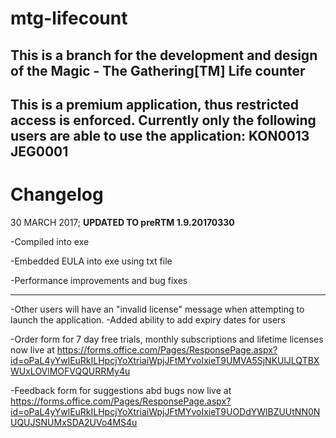 # mtg-lifecount
This is a branch for the development and design of the
Magic - The Gathering[TM] Life counter
----
This is a premium application, thus restricted access is enforced.
Currently only the following users are able to use the application:
KON0013
JEG0001
----
# Changelog

30 MARCH 2017;
**UPDATED TO preRTM 1.9.20170330**

-Compiled into exe

-Embedded EULA into exe using txt file

-Performance improvements and bug fixes

----

-Other users will have an "invalid license" message when attempting to launch the application.
-Added ability to add expiry dates for users

-Order form for 7 day free trials, monthly subscriptions and lifetime licenses now live at
https://forms.office.com/Pages/ResponsePage.aspx?id=oPaL4yYwlEuRkILHpcjYoXtriaiWpjJFtMYvoIxieT9UMVA5SjNKUlJLQTBXWUxLOVlMOFVQQURRMy4u

-Feedback form for suggestions abd bugs now live at
https://forms.office.com/Pages/ResponsePage.aspx?id=oPaL4yYwlEuRkILHpcjYoXtriaiWpjJFtMYvoIxieT9UODdYWlBZUUtNN0NUQUJSNUMxSDA2UVo4MS4u
